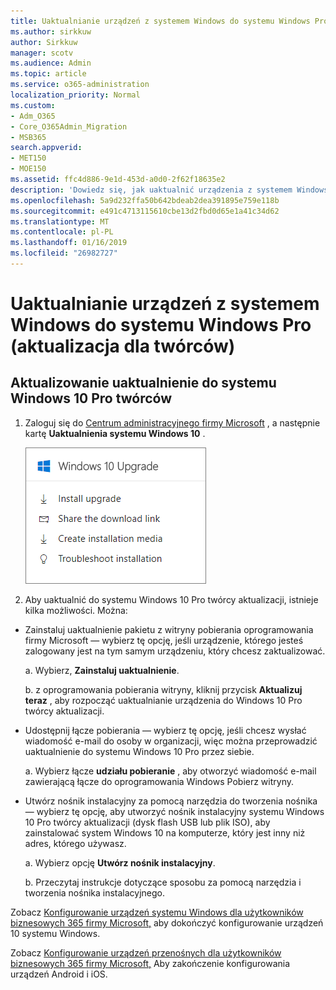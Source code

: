 ```yaml
---
title: Uaktualnianie urządzeń z systemem Windows do systemu Windows Pro (aktualizacja dla twórców)
ms.author: sirkkuw
author: Sirkkuw
manager: scotv
ms.audience: Admin
ms.topic: article
ms.service: o365-administration
localization_priority: Normal
ms.custom:
- Adm_O365
- Core_O365Admin_Migration
- MSB365
search.appverid:
- MET150
- MOE150
ms.assetid: ffc4d886-9e1d-453d-a0d0-2f62f18635e2
description: 'Dowiedz się, jak uaktualnić urządzenia z systemem Windows do systemu Windows 10 Pro twórcy aktualizacji. '
ms.openlocfilehash: 5a9d232ffa50b642bdeab2dea391895e759e118b
ms.sourcegitcommit: e491c4713115610cbe13d2fbd0d65e1a41c34d62
ms.translationtype: MT
ms.contentlocale: pl-PL
ms.lasthandoff: 01/16/2019
ms.locfileid: "26982727"
---
```

# <a name="upgrade-windows-devices-to-windows-pro-creators-update"></a>Uaktualnianie urządzeń z systemem Windows do systemu Windows Pro (aktualizacja dla twórców)

## <a name="upgrade-to-windows-10-pro-creators-update"></a>Aktualizowanie uaktualnienie do systemu Windows 10 Pro twórców

1. Zaloguj się do [Centrum administracyjnego firmy Microsoft](https://portal.office.com/adminportal/home) , a następnie kartę **Uaktualnienia systemu Windows 10** . 
    
    ![Uaktualnienie systemu Windows 10 kart w Centrum administracyjnym.](media/066f47bf-7b88-4fea-8fd0-82798ea66716.png)
  
2. Aby uaktualnić do systemu Windows 10 Pro twórcy aktualizacji, istnieje kilka możliwości. Można:
    
- Zainstaluj uaktualnienie pakietu z witryny pobierania oprogramowania firmy Microsoft — wybierz tę opcję, jeśli urządzenie, którego jesteś zalogowany jest na tym samym urządzeniu, który chcesz zaktualizować.
    
  a. Wybierz, **Zainstaluj uaktualnienie**.
    
  b. z oprogramowania pobierania witryny, kliknij przycisk **Aktualizuj teraz** , aby rozpocząć uaktualnianie urządzenia do Windows 10 Pro twórcy aktualizacji. 
    
- Udostępnij łącze pobierania — wybierz tę opcję, jeśli chcesz wysłać wiadomość e-mail do osoby w organizacji, więc można przeprowadzić uaktualnienie do systemu Windows 10 Pro przez siebie.
 
   a. Wybierz łącze **udziału pobieranie** , aby otworzyć wiadomość e-mail zawierającą łącze do oprogramowania Windows Pobierz witryny. 
    
 - Utwórz nośnik instalacyjny za pomocą narzędzia do tworzenia nośnika — wybierz tę opcję, aby utworzyć nośnik instalacyjny systemu Windows 10 Pro twórcy aktualizacji (dysk flash USB lub plik ISO), aby zainstalować system Windows 10 na komputerze, który jest inny niż adres, którego używasz.
    
    a. Wybierz opcję **Utwórz nośnik instalacyjny**.
    
    b. Przeczytaj instrukcje dotyczące sposobu za pomocą narzędzia i tworzenia nośnika instalacyjnego. 
    
Zobacz [Konfigurowanie urządzeń systemu Windows dla użytkowników biznesowych 365 firmy Microsoft,](set-up-windows-devices.md) aby dokończyć konfigurowanie urządzeń 10 systemu Windows. 
  
Zobacz [Konfigurowanie urządzeń przenośnych dla użytkowników biznesowych 365 firmy Microsoft,](set-up-mobile-devices.md) Aby zakończenie konfigurowania urządzeń Android i iOS. 
  
